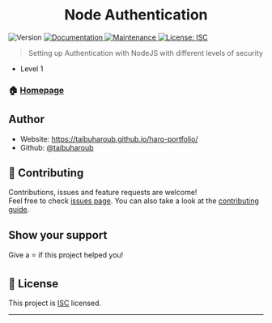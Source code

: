 <h1 align="center">Node Authentication</h1>
<p>
  <img alt="Version" src="https://img.shields.io/badge/version-1.0.0-blue.svg?cacheSeconds=2592000" />
  <a href="https://github.com/taibuharoub/node-authentication#readme" target="_blank">
    <img alt="Documentation" src="https://img.shields.io/badge/documentation-yes-brightgreen.svg" />
  </a>
  <a href="https://github.com/taibuharoub/node-authentication/graphs/commit-activity" target="_blank">
    <img alt="Maintenance" src="https://img.shields.io/badge/Maintained%3F-yes-green.svg" />
  </a>
  <a href="https://github.com/taibuharoub/node-authentication/blob/master/LICENSE" target="_blank">
    <img alt="License: ISC" src="https://img.shields.io/github/license/taibuharoub/node-authentication" />
  </a>
</p>

> Setting up Authentication with NodeJS with different levels of security

- Level 1

### 🏠 [Homepage](https://github.com/taibuharoub/node-authentication#readme)

## Author

* Website: https://taibuharoub.github.io/haro-portfolio/
* Github: [@taibuharoub](https://github.com/taibuharoub)

## 🤝 Contributing

Contributions, issues and feature requests are welcome!<br />Feel free to check [issues page](https://github.com/taibuharoub/node-authentication/issues). You can also take a look at the [contributing guide](https://github.com/taibuharoub/node-authentication/blob/master/CONTRIBUTING.md).

## Show your support

Give a ⭐️ if this project helped you!

## 📝 License

This project is [ISC](https://github.com/taibuharoub/node-authentication/blob/master/LICENSE) licensed.

***
